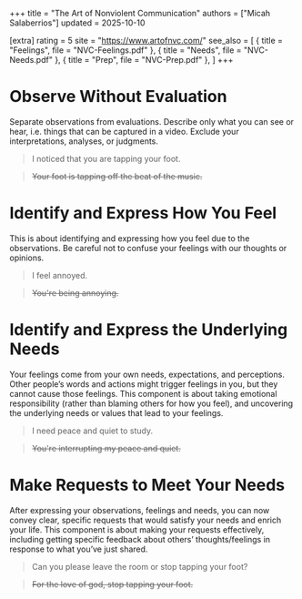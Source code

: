 +++
title = "The Art of Nonviolent Communication"
authors = ["Micah Salaberrios"]
updated = 2025-10-10

[extra]
rating = 5
site = "https://www.artofnvc.com/"
see_also = [
  { title = "Feelings", file = "NVC-Feelings.pdf" },
  { title = "Needs", file = "NVC-Needs.pdf" },
  { title = "Prep", file = "NVC-Prep.pdf" },
]
+++

# Observe Without Evaluation
Separate observations from evaluations. Describe only what you can see or hear, i.e. things that can be captured in a video. Exclude your interpretations, analyses, or judgments.

> I noticed that you are tapping your foot.

> ~~Your foot is tapping off the beat of the music.~~

# Identify and Express How You Feel
This is about identifying and expressing how you feel due to the observations. Be careful not to confuse your feelings with our thoughts or opinions.

> I feel annoyed.

> ~~You're being annoying.~~

# Identify and Express the Underlying Needs
Your feelings come from your own needs, expectations, and perceptions. Other people’s words and actions might trigger feelings in you, but they cannot cause those feelings. This component is about taking emotional responsibility (rather than blaming others for how you feel), and uncovering the underlying needs or values that lead to your feelings.

> I need peace and quiet to study. 

> ~~You're interrupting my peace and quiet.~~

# Make Requests to Meet Your Needs
After expressing your observations, feelings and needs, you can now convey clear, specific requests that would satisfy your needs and enrich your life. This component is about making your requests effectively, including getting specific feedback about others’ thoughts/feelings in response to what you’ve just shared.

> Can you please leave the room or stop tapping your foot?

> ~~For the love of god, stop tapping your foot.~~